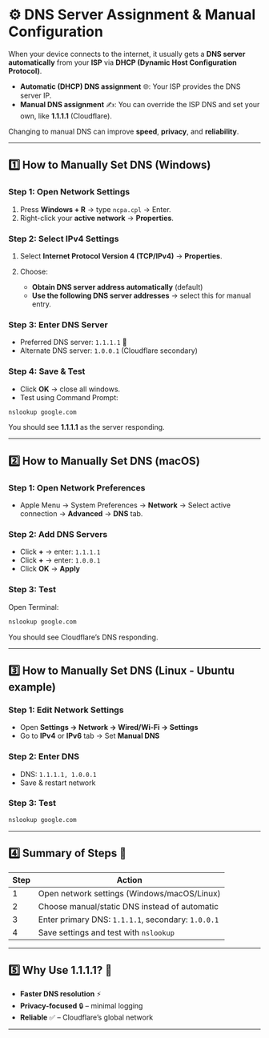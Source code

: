 

# ⚙️ DNS Server Assignment & Manual Configuration

When your device connects to the internet, it usually gets a **DNS server automatically** from your **ISP** via **DHCP (Dynamic Host Configuration Protocol)**.

* **Automatic (DHCP) DNS assignment** 🌐: Your ISP provides the DNS server IP.
* **Manual DNS assignment** ✍️: You can override the ISP DNS and set your own, like **1.1.1.1** (Cloudflare).

Changing to manual DNS can improve **speed**, **privacy**, and **reliability**.

---

## 1️⃣ How to Manually Set DNS (Windows)

### Step 1: Open Network Settings

1. Press **Windows + R** → type `ncpa.cpl` → Enter.
2. Right-click your **active network** → **Properties**.

### Step 2: Select IPv4 Settings

1. Select **Internet Protocol Version 4 (TCP/IPv4)** → **Properties**.
2. Choose:

   * **Obtain DNS server address automatically** (default)
   * **Use the following DNS server addresses** → select this for manual entry.

### Step 3: Enter DNS Server

* Preferred DNS server: `1.1.1.1` 🌟
* Alternate DNS server: `1.0.0.1` (Cloudflare secondary)

### Step 4: Save & Test

* Click **OK** → close all windows.
* Test using Command Prompt:

```bash
nslookup google.com
```

You should see **1.1.1.1** as the server responding.

---

## 2️⃣ How to Manually Set DNS (macOS)

### Step 1: Open Network Preferences

* Apple Menu → System Preferences → **Network** → Select active connection → **Advanced** → **DNS** tab.

### Step 2: Add DNS Servers

* Click **+** → enter: `1.1.1.1`
* Click **+** → enter: `1.0.0.1`
* Click **OK** → **Apply**

### Step 3: Test

Open Terminal:

```bash
nslookup google.com
```

You should see Cloudflare’s DNS responding.

---

## 3️⃣ How to Manually Set DNS (Linux - Ubuntu example)

### Step 1: Edit Network Settings

* Open **Settings → Network → Wired/Wi-Fi → Settings**
* Go to **IPv4** or **IPv6** tab → Set **Manual DNS**

### Step 2: Enter DNS

* DNS: `1.1.1.1, 1.0.0.1`
* Save & restart network

### Step 3: Test

```bash
nslookup google.com
```

---

## 4️⃣ Summary of Steps 📝

| Step | Action                                             |
| ---- | -------------------------------------------------- |
| 1    | Open network settings (Windows/macOS/Linux)        |
| 2    | Choose manual/static DNS instead of automatic      |
| 3    | Enter primary DNS: `1.1.1.1`, secondary: `1.0.0.1` |
| 4    | Save settings and test with `nslookup`             |

---

## 5️⃣ Why Use 1.1.1.1? 🌟

* **Faster DNS resolution** ⚡
* **Privacy-focused** 🔒 – minimal logging
* **Reliable** ✅ – Cloudflare’s global network

---